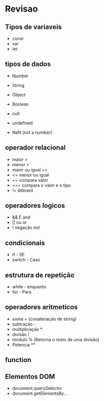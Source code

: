
# Revisao    
    
## Tipos de variaveis
- const
- var
- let

## tipos de dados
- Number
- String
- Object
- Boolean

- null    
- undefined
- NaN (not a number)

## operador relacional

-   maior > 
-   menor <
-  maior ou igual >=
- <= menor ou igual
- == compara valor
- === compara o valor e o tipo
- != diferent

## operadores logicos

- && E and
- || ou or
- ! negação not

## condicionais 
- if - SE
- switch - Caso

## estrutura de repetição 
- while - enquanto
- for - Para

## operadores aritmeticos

-  soma + (conatenação de string)
-  subtração - 
-  multiplicação *
-  divisão /
-  módulo % (Retorna o resto de uma divisão)
-  Potencia **

## function

## Elementos DOM

- document.querySelector
- document.getElementsBy...